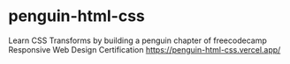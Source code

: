 # penguin-html-css
Learn CSS Transforms by building a penguin chapter of freecodecamp Responsive Web Design Certification
https://penguin-html-css.vercel.app/

